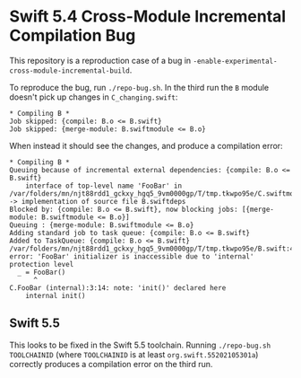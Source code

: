 # Swift 5.4 Cross-Module Incremental Compilation Bug

This repository is a reproduction case of a bug in `-enable-experimental-cross-module-incremental-build`.

To reproduce the bug, run `./repo-bug.sh`. In the third run the `B` module doesn't pick up changes in `C_changing.swift`:

```console
* Compiling B *
Job skipped: {compile: B.o <= B.swift}
Job skipped: {merge-module: B.swiftmodule <= B.o}
```

When instead it should see the changes, and produce a compilation error:

```console
* Compiling B *
Queuing because of incremental external dependencies: {compile: B.o <= B.swift}
	interface of top-level name 'FooBar' in /var/folders/mn/njt88rdd1_gckxy_hgq5_9vm0000gp/T/tmp.tkwpo95e/C.swiftmodule -> implementation of source file B.swiftdeps
Blocked by: {compile: B.o <= B.swift}, now blocking jobs: [{merge-module: B.swiftmodule <= B.o}]
Queuing : {merge-module: B.swiftmodule <= B.o}
Adding standard job to task queue: {compile: B.o <= B.swift}
Added to TaskQueue: {compile: B.o <= B.swift}
/var/folders/mn/njt88rdd1_gckxy_hgq5_9vm0000gp/T/tmp.tkwpo95e/B.swift:4:7: error: 'FooBar' initializer is inaccessible due to 'internal' protection level
  _ = FooBar()
      ^
C.FooBar (internal):3:14: note: 'init()' declared here
    internal init()
```

## Swift 5.5

This looks to be fixed in the Swift 5.5 toolchain. Running `./repo-bug.sh TOOLCHAINID` (where `TOOLCHAINID` is at least `org.swift.55202105301a`) correctly produces a compilation error on the third run.
